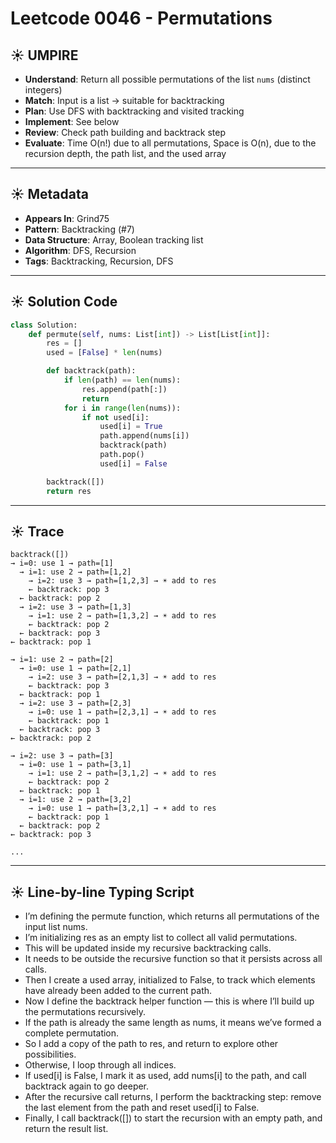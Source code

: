 # Leetcode 0046 - Permutations

## ☀️ UMPIRE
- **Understand**: Return all possible permutations of the list `nums` (distinct integers)
- **Match**: Input is a list → suitable for backtracking
- **Plan**: Use DFS with backtracking and visited tracking
- **Implement**: See below
- **Review**: Check path building and backtrack step
- **Evaluate**: Time O(n!) due to all permutations, Space is O(n), due to the recursion depth, the path list, and the used array

---

## ☀️ Metadata
- **Appears In**: Grind75
- **Pattern**: Backtracking (#7)
- **Data Structure**: Array, Boolean tracking list
- **Algorithm**: DFS, Recursion
- **Tags**: Backtracking, Recursion, DFS

---

## ☀️ Solution Code

```python
class Solution:
    def permute(self, nums: List[int]) -> List[List[int]]:
        res = []
        used = [False] * len(nums)

        def backtrack(path):
            if len(path) == len(nums):
                res.append(path[:])
                return
            for i in range(len(nums)):
                if not used[i]:
                    used[i] = True
                    path.append(nums[i])
                    backtrack(path)
                    path.pop()
                    used[i] = False

        backtrack([])
        return res
```

---

## ☀️ Trace

```
backtrack([])
→ i=0: use 1 → path=[1]
  → i=1: use 2 → path=[1,2]
    → i=2: use 3 → path=[1,2,3] → ☀️ add to res
    ← backtrack: pop 3
  ← backtrack: pop 2
  → i=2: use 3 → path=[1,3]
    → i=1: use 2 → path=[1,3,2] → ☀️ add to res
    ← backtrack: pop 2
  ← backtrack: pop 3
← backtrack: pop 1

→ i=1: use 2 → path=[2]
  → i=0: use 1 → path=[2,1]
    → i=2: use 3 → path=[2,1,3] → ☀️ add to res
    ← backtrack: pop 3
  ← backtrack: pop 1
  → i=2: use 3 → path=[2,3]
    → i=0: use 1 → path=[2,3,1] → ☀️ add to res
    ← backtrack: pop 1
  ← backtrack: pop 3
← backtrack: pop 2

→ i=2: use 3 → path=[3]
  → i=0: use 1 → path=[3,1]
    → i=1: use 2 → path=[3,1,2] → ☀️ add to res
    ← backtrack: pop 2
  ← backtrack: pop 1
  → i=1: use 2 → path=[3,2]
    → i=0: use 1 → path=[3,2,1] → ☀️ add to res
    ← backtrack: pop 1
  ← backtrack: pop 2
← backtrack: pop 3

...
```

---

## ☀️ Line-by-line Typing Script 

- I’m defining the permute function, which returns all permutations of the input list nums.
- I’m initializing res as an empty list to collect all valid permutations.
- This will be updated inside my recursive backtracking calls.
- It needs to be outside the recursive function so that it persists across all calls.
- Then I create a used array, initialized to False, to track which elements have already been added to the current path.
- Now I define the backtrack helper function — this is where I’ll build up the permutations recursively.
- If the path is already the same length as nums, it means we’ve formed a complete permutation.
- So I add a copy of the path to res, and return to explore other possibilities.
- Otherwise, I loop through all indices.
- If used[i] is False, I mark it as used, add nums[i] to the path, and call backtrack again to go deeper.
- After the recursive call returns, I perform the backtracking step: remove the last element from the path and reset used[i] to False.
- Finally, I call backtrack([]) to start the recursion with an empty path, and return the result list.
